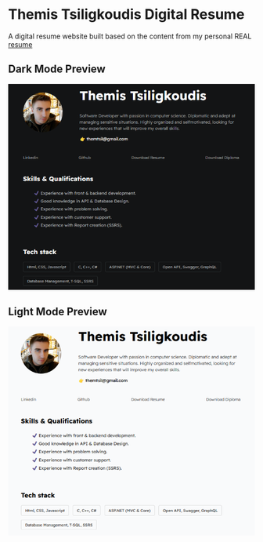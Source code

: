 # Themis Tsiligkoudis Digital Resume

A digital resume website built based on the content from my personal REAL [resume](./assets/Resume.pdf) 

## Dark Mode Preview

<img src="assets\images\dark_mode_preview.PNG">

## Light Mode Preview

<img src="assets\images\light_mode_preview.PNG">